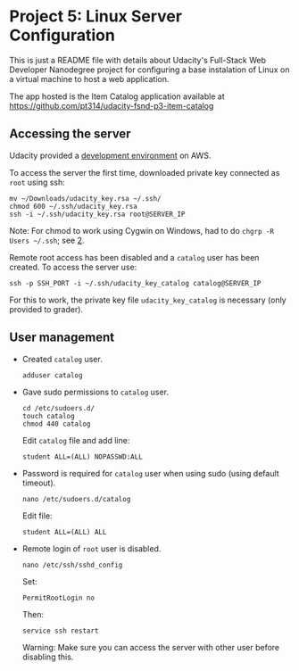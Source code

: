 Project 5: Linux Server Configuration
=====================================

This is just a README file with details about Udacity's Full-Stack Web Developer Nanodegree project for configuring a base instalation of Linux on a virtual machine to host a web application.

The app hosted is the Item Catalog application available at https://github.com/pt314/udacity-fsnd-p3-item-catalog


Accessing the server
--------------------

Udacity provided a [development environment][1] on AWS.

To access the server the first time, downloaded private key connected as `root` using ssh:
```
mv ~/Downloads/udacity_key.rsa ~/.ssh/
chmod 600 ~/.ssh/udacity_key.rsa
ssh -i ~/.ssh/udacity_key.rsa root@SERVER_IP
```
Note: For chmod to work using Cygwin on Windows, had to do `chgrp -R Users ~/.ssh`; see [2]. 

Remote root access has been disabled and a `catalog` user has been created. To access the server use:
```
ssh -p SSH_PORT -i ~/.ssh/udacity_key_catalog catalog@SERVER_IP
```

For this to work, the private key file `udacity_key_catalog` is necessary (only provided to grader).


User management
---------------

- Created `catalog` user.
  ```
  adduser catalog
  ```

- Gave sudo permissions to `catalog` user.
  ```
  cd /etc/sudoers.d/
  touch catalog
  chmod 440 catalog
  ```
  Edit `catalog` file and add line:
  ```
  student ALL=(ALL) NOPASSWD:ALL
  ```

- Password is required for `catalog` user when using sudo (using default timeout).
  ```
  nano /etc/sudoers.d/catalog
  ```
  Edit file:
  ```
  student ALL=(ALL) ALL
  ````

- Remote login of `root` user is disabled.
  ```
  nano /etc/ssh/sshd_config
  ```
  Set:
  ```
  PermitRootLogin no
  ```
  Then:
  ```
  service ssh restart
  ```
  Warning: Make sure you can access the server with other user before disabling this.




[1]: https://www.udacity.com/account#!/development_environment "My Udacity's development environment"
[2]: http://superuser.com/questions/397288/using-cygwin-in-windows-8-chmod-600-does-not-work-as-expected "Using Cygwin on Windows chmod 600 does not work as expected"